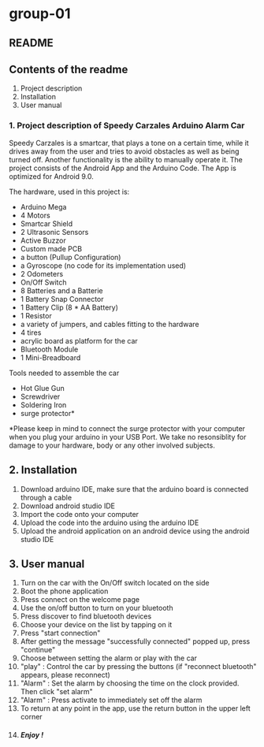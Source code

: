 # group-01

## README

## Contents of the readme
1. Project description
2. Installation
3. User manual

### 1. Project description of Speedy Carzales Arduino Alarm Car
Speedy Carzales is a smartcar, that plays a tone on a certain time, while it drives away from the user and tries to avoid obstacles as well as being turned off.
Another functionality is the ability to manually operate it.
The project consists of the Android App and the Arduino Code.
The App is optimized for Android 9.0. 

The hardware, used in this project is:
* Arduino Mega
* 4 Motors
* Smartcar Shield
* 2 Ultrasonic Sensors
* Active Buzzor
* Custom made PCB
* a button (Pullup Configuration)
* a Gyroscope (no code for its implementation used)
* 2 Odometers
* On/Off Switch
* 8 Batteries and a Batterie 
* 1 Battery Snap Connector
* 1 Battery Clip (8 * AA Battery)
* 1 Resistor
* a variety of jumpers, and cables fitting to the hardware
* 4 tires
* acrylic board as platform for the car
* Bluetooth Module
* 1 Mini-Breadboard

Tools needed to assemble the car
* Hot Glue Gun
* Screwdriver
* Soldering Iron
* surge protector*

*Please keep in mind to connect the surge protector with your computer when you plug your arduino in your USB Port. We take no resonsiblity for damage to your hardware, body or any other involved subjects.

## 2. Installation
1. Download arduino IDE, make sure that the arduino board is connected through a cable
2. Download android studio IDE
3. Import the code onto your computer
4. Upload the code into the arduino using the arduino IDE
5. Upload the android application on an android device using the android studio IDE

## 3. User manual 
1. Turn on the car with the On/Off switch located on the side 
2. Boot the phone application
3. Press connect on the welcome page
4. Use the on/off button to turn on your bluetooth 
5. Press discover to find bluetooth devices
6. Choose your device on the list by tapping on it
7. Press "start connection"
8. After getting the message "successfully connected" popped up, press "continue"
9. Choose between setting the alarm or play with the car 
10. "play" : Control the car by pressing the buttons (if "reconnect bluetooth" appears, please reconnect)
11. "Alarm" : Set the alarm by choosing the time on the clock provided. Then click "set alarm" 
12. "Alarm" : Press activate to immediately set off the alarm
13. To return at any point in the app, use the return button in the upper left corner
14. ##### Enjoy ! 

